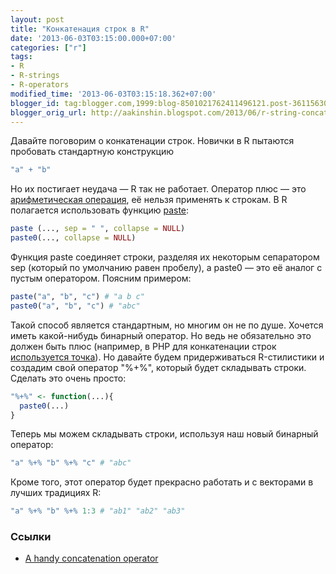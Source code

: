```yaml
---
layout: post
title: "Конкатенация строк в R"
date: '2013-06-03T03:15:00.000+07:00'
categories: ["r"]
tags:
- R
- R-strings
- R-operators
modified_time: '2013-06-03T03:15:18.362+07:00'
blogger_id: tag:blogger.com,1999:blog-8501021762411496121.post-3611563057161151608
blogger_orig_url: http://aakinshin.blogspot.com/2013/06/r-string-concatenation.html
---
```


Давайте поговорим о конкатенации строк. Новички в R пытаются пробовать стандартную конструкцию

``` r
"a" + "b"
```

Но их постигает неудача — R так не работает. Оператор плюс — это [арифметическая операция](http://stat.ethz.ch/R-manual/R-patched/library/base/html/Arithmetic.html), её нельзя применять к строкам. В R полагается использовать функцию [paste](http://stat.ethz.ch/R-manual/R-patched/library/base/html/paste.html):

``` r
paste (..., sep = " ", collapse = NULL)
paste0(..., collapse = NULL)
```

<!--more-->

Функция paste соединяет строки, разделяя их некоторым сепаратором sep (который по умолчанию равен пробелу), а paste0 — это её аналог с пустым оператором. Поясним примером:

``` r
paste("a", "b", "c") # "a b c"
paste0("a", "b", "c") # "abc"
```

Такой способ является стандартным, но многим он не по душе. Хочется иметь какой-нибудь бинарный оператор. Но ведь не обязательно это должен быть плюс (например, в PHP для конкатенации строк [используется точка](http://php.net/manual/ru/language.operators.string.php)). Но давайте будем придерживаться R-стилистики и создадим свой оператор "%+%", который будет складывать строки. Сделать это очень просто:

``` r
"%+%" <- function(...){
  paste0(...)
}
```

Теперь мы можем складывать строки, используя наш новый бинарный оператор:

``` r
"a" %+% "b" %+% "c" # "abc"
```

Кроме того, этот оператор будет прекрасно работать и с векторами в лучших традициях R:

``` r
"a" %+% "b" %+% 1:3 # "ab1" "ab2" "ab3"
```

### Ссылки

* [A handy concatenation operator](http://ctszkin.com/2013/02/12/a-handy-concatenatio-operator/)